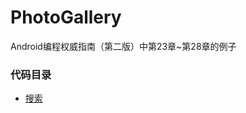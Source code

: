 # PhotoGallery
Android编程权威指南（第二版）中第23章~第28章的例子

### 代码目录
* [搜索](https://github.com/uv-lab/PhotoGallery/tree/ch25)
